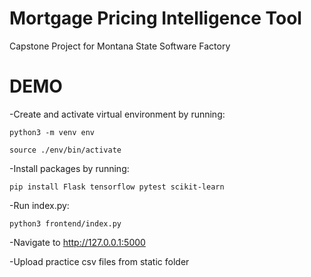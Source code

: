# Mortgage Pricing Intelligence Tool
Capstone Project for Montana State Software Factory

# DEMO
-Create and activate virtual environment by running:
```
python3 -m venv env

source ./env/bin/activate
```

-Install packages by running:
```
pip install Flask tensorflow pytest scikit-learn
```

-Run index.py:
```
python3 frontend/index.py
```

-Navigate to http://127.0.0.1:5000

-Upload practice csv files from static folder

